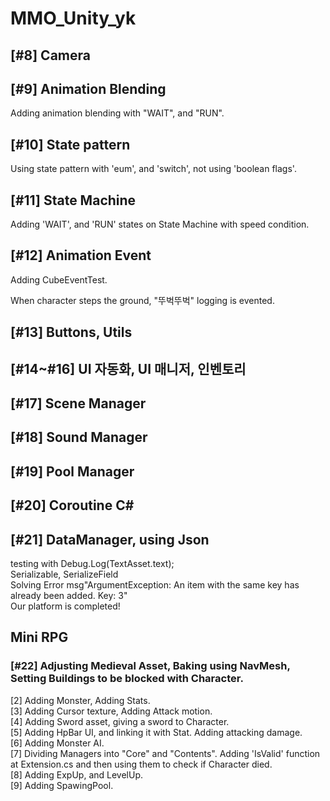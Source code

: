 # MMO_Unity_yk


## [#8] Camera

## [#9] Animation Blending

Adding animation blending with "WAIT", and "RUN".

## [#10] State pattern

Using state pattern with 'eum', and 'switch', not using 'boolean flags'.

## [#11] State Machine

Adding 'WAIT', and 'RUN' states on State Machine with speed condition.

## [#12] Animation Event

Adding CubeEventTest.

When character steps the ground, "뚜벅뚜벅" logging is evented.

## [#13] Buttons, Utils

## [#14~#16] UI 자동화, UI 매니저, 인벤토리

## [#17] Scene Manager

## [#18] Sound Manager

## [#19] Pool Manager

## [#20] Coroutine C#

## [#21] DataManager, using Json
testing with Debug.Log(TextAsset.text);<br>
Serializable, SerializeField<br>
Solving Error msg"ArgumentException: An item with the same key has already been added. Key: 3"<br>
Our platform is completed!<br>

## Mini RPG
### [#22] Adjusting Medieval Asset, Baking using NavMesh, Setting Buildings to be blocked with Character.
[2] Adding Monster, Adding Stats. <br>
[3] Adding Cursor texture, Adding Attack motion. <br>
[4] Adding Sword asset, giving a sword to Character. <br>
[5] Adding HpBar UI, and linking it with Stat. Adding attacking damage. <br>
[6] Adding Monster AI. <br>
[7] Dividing Managers into "Core" and "Contents". Adding 'IsValid' function at Extension.cs and then using them to check if Character died. <br>
[8] Adding ExpUp, and LevelUp. <br>
[9] Adding SpawingPool.